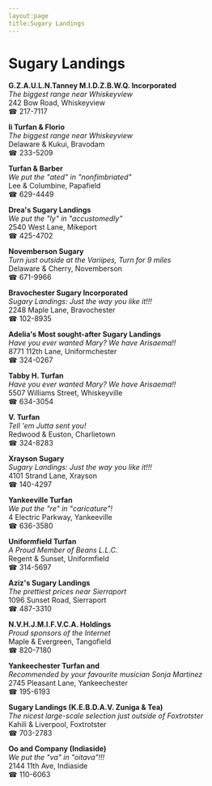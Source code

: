 ```yaml
---
layout:page
title:Sugary Landings
---
```

# Sugary Landings

**G.Z.A.U.L.N.Tanney M.I.D.Z.B.W.Q. Incorporated**  
_The biggest range near Whiskeyview_  
242 Bow Road, Whiskeyview  
☎ 217-7117



**Ii Turfan & Florio**  
_The biggest range near Whiskeyview_  
Delaware & Kukui, Bravodam  
☎ 233-5209



**Turfan & Barber**  
_We put the "ated" in "nonfimbriated"_  
Lee & Columbine, Papafield  
☎ 629-4449



**Drea's Sugary Landings**  
_We put the "ly" in "accustomedly"_  
2540 West Lane, Mikeport  
☎ 425-4702



**Novemberson Sugary**  
_Turn just outside at the Variipes, Turn for 9 miles_  
Delaware & Cherry, Novemberson  
☎ 671-9966



**Bravochester Sugary Incorporated**  
_Sugary Landings: Just the way you like it!!!_  
2248 Maple Lane, Bravochester  
☎ 102-8935



**Adelia's Most sought-after Sugary Landings**  
_Have you ever wanted Mary? We have Arisaema!!_  
8771 112th Lane, Uniformchester  
☎ 324-0267



**Tabby H. Turfan**  
_Have you ever wanted Mary? We have Arisaema!!_  
5507 Williams Street, Whiskeyville  
☎ 634-3054



**V. Turfan**  
_Tell 'em Jutta sent you!_  
Redwood & Euston, Charlietown  
☎ 324-8283



**Xrayson Sugary**  
_Sugary Landings: Just the way you like it!!!_  
4101 Strand Lane, Xrayson  
☎ 140-4297



**Yankeeville Turfan**  
_We put the "re" in "caricature"!_  
4 Electric Parkway, Yankeeville  
☎ 636-3580



**Uniformfield Turfan**  
_A Proud Member of Beans L.L.C._  
Regent & Sunset, Uniformfield  
☎ 314-5697



**Aziz's Sugary Landings**  
_The prettiest prices near Sierraport_  
1096 Sunset Road, Sierraport  
☎ 487-3310



**N.V.H.J.M.I.F.V.C.A. Holdings**  
_Proud sponsors of the Internet_  
Maple & Evergreen, Tangofield  
☎ 820-7180



**Yankeechester Turfan and**  
_Recommended by your favourite musician Sonja Martinez_  
2745 Pleasant Lane, Yankeechester  
☎ 195-6193



**Sugary Landings (K.E.B.D.A.V. Zuniga & Tea)**  
_The nicest large-scale selection just outside of Foxtrotster_  
Kahili & Liverpool, Foxtrotster  
☎ 703-2783



**Oo and Company (Indiaside)**  
_We put the "va" in "oitava"!!!_  
2144 11th Ave, Indiaside  
☎ 110-6063



